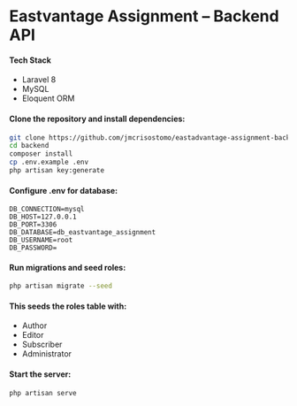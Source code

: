 # Eastvantage Assignment – Backend API

#### Tech Stack

-   Laravel 8
-   MySQL
-   Eloquent ORM

#### Clone the repository and install dependencies:

```bash
git clone https://github.com/jmcrisostomo/eastadvantage-assignment-backend-laravel.git
cd backend
composer install
cp .env.example .env
php artisan key:generate
```

#### Configure .env for database:

```env
DB_CONNECTION=mysql
DB_HOST=127.0.0.1
DB_PORT=3306
DB_DATABASE=db_eastvantage_assignment
DB_USERNAME=root
DB_PASSWORD=
```

#### Run migrations and seed roles:

```bash
php artisan migrate --seed
```

#### This seeds the roles table with:

-   Author
-   Editor
-   Subscriber
-   Administrator

#### Start the server:

```bash
php artisan serve
```
